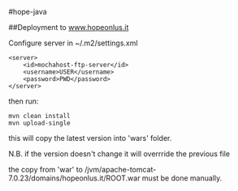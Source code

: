 #hope-java

##Deployment to www.hopeonlus.it

Configure server in ~/.m2/settings.xml
```
<server>
    <id>mochahost-ftp-server</id>
    <username>USER</username>
    <password>PWD</password>
</server>
```

then run:
```
mvn clean install
mvn upload-single
```

this will copy the latest version into 'wars' folder.
 
N.B. if the version doesn't change it will overrride the previous file

the copy from 'war' to /jvm/apache-tomcat-7.0.23/domains/hopeonlus.it/ROOT.war must be done manually.
